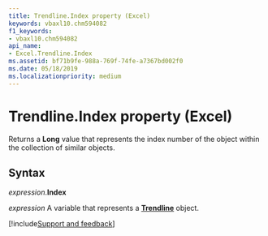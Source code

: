 ```yaml
---
title: Trendline.Index property (Excel)
keywords: vbaxl10.chm594082
f1_keywords:
- vbaxl10.chm594082
api_name:
- Excel.Trendline.Index
ms.assetid: bf71b9fe-988a-769f-74fe-a7367bd002f0
ms.date: 05/18/2019
ms.localizationpriority: medium
---
```



# Trendline.Index property (Excel)

Returns a **Long** value that represents the index number of the object within the collection of similar objects.


## Syntax

_expression_.**Index**

_expression_ A variable that represents a **[Trendline](Excel.Trendline(object).md)** object.




[!include[Support and feedback](~/includes/feedback-boilerplate.md)]